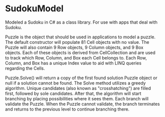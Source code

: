 # SudokuModel

Modeled a Sudoku in C# as a class library. For use with apps that deal with Sudoku.

Puzzle is the object that should be used in applications to model a puzzle. The default constructor will populate 81 Cell objects with no value. The Puzzle will also contain 9 Row objects, 9 Column objects, and 9 Box objects. Each of these objects is derived from CellCollection and are used to track which Row, Column, and Box each Cell belongs to. Each Row, Column, and Box has a unique Index value to aid with LINQ queries regarding the Cells.

Puzzle.Solve() will return a copy of the first found solution Puzzle object or null if a solution cannot be found. The Solve method utilizes a greedy algorithm. Unique candidates (also known as "crosshatching") are filled first, followed by sole candidates. After that, the algorithm will start branching by placing possibilities where it sees them. Each branch will validate the Puzzle. When the Puzzle cannot validate, the branch terminates and returns to the previous level to continue branching there.
